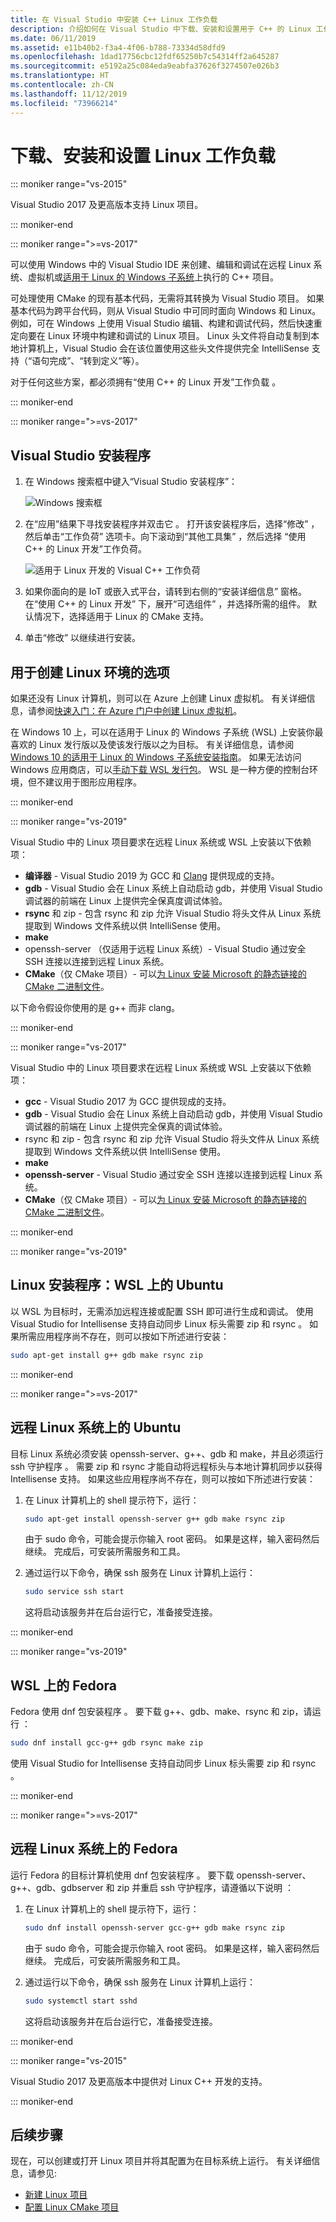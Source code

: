 ```yaml
---
title: 在 Visual Studio 中安装 C++ Linux 工作负载
description: 介绍如何在 Visual Studio 中下载、安装和设置用于 C++ 的 Linux 工作负荷。
ms.date: 06/11/2019
ms.assetid: e11b40b2-f3a4-4f06-b788-73334d58dfd9
ms.openlocfilehash: 1dad17756cbc12fdf65250b7c54314ff2a645287
ms.sourcegitcommit: e5192a25c084eda9eabfa37626f3274507e026b3
ms.translationtype: HT
ms.contentlocale: zh-CN
ms.lasthandoff: 11/12/2019
ms.locfileid: "73966214"
---
```

# <a name="download-install-and-set-up-the-linux-workload"></a>下载、安装和设置 Linux 工作负载

::: moniker range="vs-2015"

Visual Studio 2017 及更高版本支持 Linux 项目。

::: moniker-end

::: moniker range=">=vs-2017"

可以使用 Windows 中的 Visual Studio IDE 来创建、编辑和调试在远程 Linux 系统、虚拟机或[适用于 Linux 的 Windows 子系统](/windows/wsl/about)上执行的 C++ 项目。 

可处理使用 CMake 的现有基本代码，无需将其转换为 Visual Studio 项目。 如果基本代码为跨平台代码，则从 Visual Studio 中可同时面向 Windows 和 Linux。 例如，可在 Windows 上使用 Visual Studio 编辑、构建和调试代码，然后快速重定向要在 Linux 环境中构建和调试的 Linux 项目。 Linux 头文件将自动复制到本地计算机上，Visual Studio 会在该位置使用这些头文件提供完全 IntelliSense 支持（“语句完成”、“转到定义”等）。 
 
对于任何这些方案，都必须拥有“使用 C++ 的 Linux 开发”工作负载  。 

::: moniker-end

::: moniker range=">=vs-2017"

## <a name="visual-studio-setup"></a>Visual Studio 安装程序

1. 在 Windows 搜索框中键入“Visual Studio 安装程序”：

   ![Windows 搜索框](media/visual-studio-installer-search.png)

2. 在“应用”结果下寻找安装程序并双击它  。 打开该安装程序后，选择“修改”  ，然后单击“工作负荷”  选项卡。向下滚动到“其他工具集”  ，然后选择  “使用 C++ 的 Linux 开发”工作负荷。

   ![适用于 Linux 开发的 Visual C++ 工作负荷](media/linuxworkload.png)

1. 如果你面向的是 IoT 或嵌入式平台，请转到右侧的“安装详细信息”  窗格。 在“使用 C++ 的 Linux 开发”  下，展开“可选组件”  ，并选择所需的组件。 默认情况下，选择适用于 Linux 的 CMake 支持。

1. 单击“修改”  以继续进行安装。

## <a name="options-for-creating-a-linux-environment"></a>用于创建 Linux 环境的选项

如果还没有 Linux 计算机，则可以在 Azure 上创建 Linux 虚拟机。 有关详细信息，请参阅[快速入门：在 Azure 门户中创建 Linux 虚拟机](/azure/virtual-machines/linux/quick-create-portal)。

在 Windows 10 上，可以在适用于 Linux 的 Windows 子系统 (WSL) 上安装你最喜欢的 Linux 发行版以及使该发行版以之为目标。 有关详细信息，请参阅 [Windows 10 的适用于 Linux 的 Windows 子系统安装指南](/windows/wsl/install-win10)。 如果无法访问 Windows 应用商店，可以[手动下载 WSL 发行包](/windows/wsl/install-manual)。 WSL 是一种方便的控制台环境，但不建议用于图形应用程序。

::: moniker-end

::: moniker range="vs-2019"

Visual Studio 中的 Linux 项目要求在远程 Linux 系统或 WSL 上安装以下依赖项：

- **编译器** - Visual Studio 2019 为 GCC 和 [Clang](/cpp/build/clang-support-cmake?view=vs-2019) 提供现成的支持。
- **gdb** - Visual Studio 会在 Linux 系统上自动启动 gdb，并使用 Visual Studio 调试器的前端在 Linux 上提供完全保真度调试体验。
- **rsync** 和 zip  - 包含 rsync 和 zip 允许 Visual Studio 将头文件从 Linux 系统提取到 Windows 文件系统以供 IntelliSense 使用。
- **make**
- openssh-server  （仅适用于远程 Linux 系统）- Visual Studio 通过安全 SSH 连接以连接到远程 Linux 系统。
- **CMake**（仅 CMake 项目）- 可以[为 Linux 安装 Microsoft 的静态链接的 CMake 二进制文件](https://github.com/microsoft/CMake/releases)。

以下命令假设你使用的是 g++ 而非 clang。

::: moniker-end

::: moniker range="vs-2017"

Visual Studio 中的 Linux 项目要求在远程 Linux 系统或 WSL 上安装以下依赖项：

- **gcc** - Visual Studio 2017 为 GCC 提供现成的支持。
- **gdb** - Visual Studio 会在 Linux 系统上自动启动 gdb，并使用 Visual Studio 调试器的前端在 Linux 上提供完全保真的调试体验。
- rsync  和 zip  - 包含 rsync 和 zip 允许 Visual Studio 将头文件从 Linux 系统提取到 Windows 文件系统以供 IntelliSense 使用。
- **make**
- **openssh-server** - Visual Studio 通过安全 SSH 连接以连接到远程 Linux 系统。
- **CMake**（仅 CMake 项目）- 可以[为 Linux 安装 Microsoft 的静态链接的 CMake 二进制文件](https://github.com/microsoft/CMake/releases)。

::: moniker-end

::: moniker range="vs-2019"

## <a name="linux-setup-ubuntu-on-wsl"></a>Linux 安装程序：WSL 上的 Ubuntu

以 WSL 为目标时，无需添加远程连接或配置 SSH 即可进行生成和调试。 使用 Visual Studio for Intellisense 支持自动同步 Linux 标头需要 zip 和 rsync   。 如果所需应用程序尚不存在，则可以按如下所述进行安装：

```bash
sudo apt-get install g++ gdb make rsync zip
```

::: moniker-end

::: moniker range=">=vs-2017"

## <a name="ubuntu-on-remote-linux-systems"></a>远程 Linux 系统上的 Ubuntu

目标 Linux 系统必须安装 openssh-server、g++、gdb 和 make，并且必须运行 ssh 守护程序     。 需要 zip  和 rsync  才能自动将远程标头与本地计算机同步以获得 Intellisense 支持。 如果这些应用程序尚不存在，则可以按如下所述进行安装：

1. 在 Linux 计算机上的 shell 提示符下，运行：

   ```bash
   sudo apt-get install openssh-server g++ gdb make rsync zip
   ```

   由于 sudo 命令，可能会提示你输入 root 密码。  如果是这样，输入密码然后继续。 完成后，可安装所需服务和工具。

1. 通过运行以下命令，确保 ssh 服务在 Linux 计算机上运行：

   ```bash
   sudo service ssh start
   ```

   这将启动该服务并在后台运行它，准备接受连接。

::: moniker-end

::: moniker range="vs-2019"

## <a name="fedora-on-wsl"></a>WSL 上的 Fedora

Fedora 使用 dnf 包安装程序  。 要下载 g++、gdb、make、rsync 和 zip，请运行      ：

   ```bash
   sudo dnf install gcc-g++ gdb rsync make zip
   ```

使用 Visual Studio for Intellisense 支持自动同步 Linux 标头需要 zip 和 rsync   。

::: moniker-end

::: moniker range=">=vs-2017"

## <a name="fedora-on-remote-linux-systems"></a>远程 Linux 系统上的 Fedora

运行 Fedora 的目标计算机使用 dnf 包安装程序  。 要下载 openssh-server、g++、gdb、gdbserver 和 zip 并重启 ssh 守护程序，请遵循以下说明       ：

1. 在 Linux 计算机上的 shell 提示符下，运行：

   ```bash
   sudo dnf install openssh-server gcc-g++ gdb make rsync zip
   ```

   由于 sudo 命令，可能会提示你输入 root 密码。  如果是这样，输入密码然后继续。 完成后，可安装所需服务和工具。

1. 通过运行以下命令，确保 ssh 服务在 Linux 计算机上运行：

   ```bash
   sudo systemctl start sshd
   ```

   这将启动该服务并在后台运行它，准备接受连接。

::: moniker-end

::: moniker range="vs-2015"

Visual Studio 2017 及更高版本中提供对 Linux C++ 开发的支持。

::: moniker-end

## <a name="next-steps"></a>后续步骤

现在，可以创建或打开 Linux 项目并将其配置为在目标系统上运行。 有关详细信息，请参见:

- [新建 Linux 项目](create-a-new-linux-project.md)
- [配置 Linux CMake 项目](cmake-linux-project.md)
